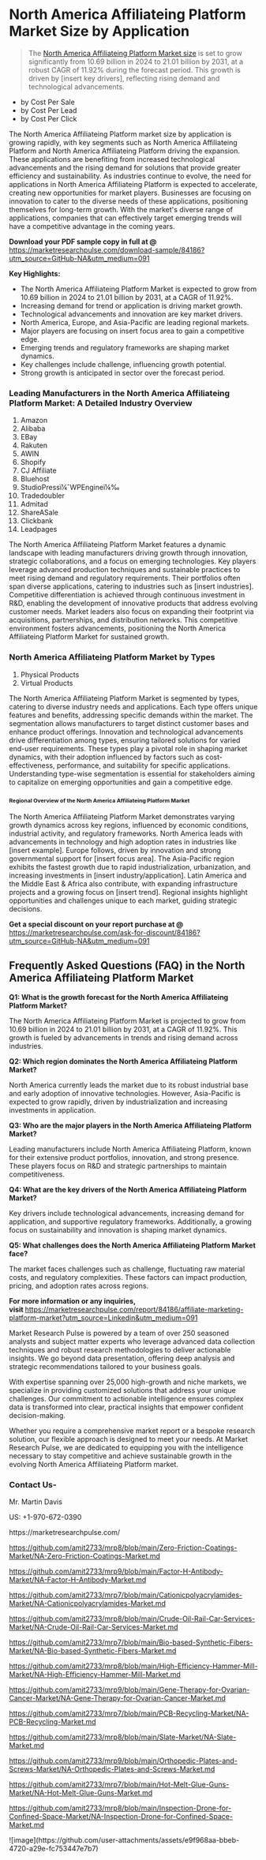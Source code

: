 <h1>North America Affiliateing Platform Market&nbsp;Size by Application</h1><blockquote><p>The <a href="https://marketresearchpulse.com/download-sample/84186?utm_source=GitHub-NA&amp;utm_medium=091">North America Affiliateing Platform Market size</a> is set to grow significantly from 10.69 billion in 2024 to 21.01 billion by 2031, at a robust CAGR of 11.92% during the forecast period. This growth is driven by [insert key drivers], reflecting rising demand and technological advancements.</p></blockquote><ul><li>by Cost Per Sale<li> by Cost Per Lead<li> by Cost Per Click</li></ul><p>The North America Affiliateing Platform market size by application is growing rapidly, with key segments such as North America Affiliateing Platform and North America Affiliateing Platform driving the expansion. These applications are benefiting from increased technological advancements and the rising demand for solutions that provide greater efficiency and sustainability. As industries continue to evolve, the need for applications in North America Affiliateing Platform is expected to accelerate, creating new opportunities for market players. Businesses are focusing on innovation to cater to the diverse needs of these applications, positioning themselves for long-term growth. With the market's diverse range of applications, companies that can effectively target emerging trends will have a competitive advantage in the coming years.</p><p><strong>Download your PDF sample copy in full at @ </strong><a href="https://marketresearchpulse.com/download-sample/84186?utm_source=GitHub-NA&amp;utm_medium=091">https://marketresearchpulse.com/download-sample/84186?utm_source=GitHub-NA&amp;utm_medium=091</a></p><p><strong>Key Highlights: </strong></p><ul><li>The North America Affiliateing Platform Market is expected to grow from 10.69 billion in 2024 to 21.01 billion by 2031, at a CAGR of 11.92%.</li><li>Increasing demand for trend or application is driving market growth.</li><li>Technological advancements and innovation are key market drivers.</li><li>North America, Europe, and Asia-Pacific are leading regional markets.</li><li>Major players are focusing on insert focus area to gain a competitive edge.</li><li>Emerging trends and regulatory frameworks are shaping market dynamics.</li><li>Key challenges include challenge, influencing growth potential.</li><li>Strong growth is anticipated in sector over the forecast period.</li></ul><h3>Leading Manufacturers in the North America Affiliateing Platform Market: A Detailed Industry Overview</h3><ol><li>Amazon</li><li>Alibaba</li><li>EBay</li><li>Rakuten</li><li>AWIN</li><li>Shopify</li><li>CJ Affiliate</li><li>Bluehost</li><li>StudioPressï¼ˆWPEngineï¼‰</li><li>Tradedoubler</li><li>Admitad</li><li>ShareASale</li><li>Clickbank</li><li>Leadpages</li></ol><div class="flex max-w-full flex-col flex-grow"><div class="min-h-8 text-message flex w-full flex-col items-end gap-2 whitespace-normal break-words [.text-message+&amp;]:mt-5" dir="auto" data-message-author-role="assistant" data-message-id="fd8432e4-4910-450d-b182-61b7bfb0a01f" data-message-model-slug="gpt-4o"><div class="flex w-full flex-col gap-1 empty:hidden first:pt-[3px]"><div class="markdown prose w-full break-words dark:prose-invert light"><p>The North America Affiliateing Platform Market features a dynamic landscape with leading manufacturers driving growth through innovation, strategic collaborations, and a focus on emerging technologies. Key players leverage advanced production techniques and sustainable practices to meet rising demand and regulatory requirements. Their portfolios often span diverse applications, catering to industries such as [insert industries]. Competitive differentiation is achieved through continuous investment in R&amp;D, enabling the development of innovative products that address evolving customer needs. Market leaders also focus on expanding their footprint via acquisitions, partnerships, and distribution networks. This competitive environment fosters advancements, positioning the North America Affiliateing Platform Market for sustained growth.</p></div></div></div></div><h3>North America Affiliateing Platform Market by Types</h3><ol><li>Physical Products<li> Virtual Products</li></ol><div class="flex max-w-full flex-col flex-grow"><div class="min-h-8 text-message flex w-full flex-col items-end gap-2 whitespace-normal break-words [.text-message+&amp;]:mt-5" dir="auto" data-message-author-role="assistant" data-message-id="084470be-0bb7-4664-bddf-5156b4f41249" data-message-model-slug="gpt-4o-mini"><div class="flex w-full flex-col gap-1 empty:hidden first:pt-[3px]"><div class="markdown prose w-full break-words dark:prose-invert light"><p>The North America Affiliateing Platform Market is segmented by types, catering to diverse industry needs and applications. Each type offers unique features and benefits, addressing specific demands within the market. The segmentation allows manufacturers to target distinct customer bases and enhance product offerings. Innovation and technological advancements drive differentiation among types, ensuring tailored solutions for varied end-user requirements. These types play a pivotal role in shaping market dynamics, with their adoption influenced by factors such as cost-effectiveness, performance, and suitability for specific applications. Understanding type-wise segmentation is essential for stakeholders aiming to capitalize on emerging opportunities and gain a competitive edge.</p></div></div></div></div><h3><span style="font-size: 11px;">Regional Overview of the North America Affiliateing Platform Market</span></h3><div class="flex max-w-full flex-col flex-grow"><div class="min-h-8 text-message flex w-full flex-col items-end gap-2 whitespace-normal break-words [.text-message+&amp;]:mt-5" dir="auto" data-message-author-role="assistant" data-message-id="e9038762-ce64-4e30-91c9-9bd413514231" data-message-model-slug="gpt-4o-mini"><div class="flex w-full flex-col gap-1 empty:hidden first:pt-[3px]"><div class="markdown prose w-full break-words dark:prose-invert light"><p>The North America Affiliateing Platform Market demonstrates varying growth dynamics across key regions, influenced by economic conditions, industrial activity, and regulatory frameworks. North America leads with advancements in technology and high adoption rates in industries like [insert example]. Europe follows, driven by innovation and strong governmental support for [insert focus area]. The Asia-Pacific region exhibits the fastest growth due to rapid industrialization, urbanization, and increasing investments in [insert industry/application]. Latin America and the Middle East &amp; Africa also contribute, with expanding infrastructure projects and a growing focus on [insert trend]. Regional insights highlight opportunities and challenges unique to each market, guiding strategic decisions.</p></div></div></div></div><p><strong>Get a special discount on your report purchase at @ </strong><a href="https://marketresearchpulse.com/ask-for-discount/84186?utm_source=GitHub-NA&amp;utm_medium=091">https://marketresearchpulse.com/ask-for-discount/84186?utm_source=GitHub-NA&amp;utm_medium=091</a></p><h2>Frequently Asked Questions (FAQ) in the North America Affiliateing Platform Market</h2><p><strong>Q1: What is the growth forecast for the North America Affiliateing Platform Market?</strong></p><p>The North America Affiliateing Platform Market is projected to grow from 10.69 billion in 2024 to 21.01 billion by 2031, at a CAGR of 11.92%. This growth is fueled by advancements in trends and rising demand across industries.</p><p><strong>Q2: Which region dominates the North America Affiliateing Platform Market?</strong></p><p>North America currently leads the market due to its robust industrial base and early adoption of innovative technologies. However, Asia-Pacific is expected to grow rapidly, driven by industrialization and increasing investments in application.</p><p><strong>Q3: Who are the major players in the North America Affiliateing Platform Market?</strong></p><p>Leading manufacturers include North America Affiliateing Platform, known for their extensive product portfolios, innovation, and strong presence. These players focus on R&amp;D and strategic partnerships to maintain competitiveness.</p><p><strong>Q4: What are the key drivers of the North America Affiliateing Platform Market?</strong></p><p>Key drivers include technological advancements, increasing demand for application, and supportive regulatory frameworks. Additionally, a growing focus on sustainability and innovation is shaping market dynamics.</p><p><strong>Q5: What challenges does the North America Affiliateing Platform Market face?</strong></p><p>The market faces challenges such as challenge, fluctuating raw material costs, and regulatory complexities. These factors can impact production, pricing, and adoption rates across regions.</p><p><strong>For more information or any inquiries, visit&nbsp;</strong><a href="https://marketresearchpulse.com/report/84186/affiliate-marketing-platform-market?utm_source=Linkedin&utm_medium=091">https://marketresearchpulse.com/report/84186/affiliate-marketing-platform-market?utm_source=Linkedin&utm_medium=091</a></p><p>Market Research Pulse is powered by a team of over 250 seasoned analysts and subject matter experts who leverage advanced data collection techniques and robust research methodologies to deliver actionable insights. We go beyond data presentation, offering deep analysis and strategic recommendations tailored to your business goals.</p><p>With expertise spanning over 25,000 high-growth and niche markets, we specialize in providing customized solutions that address your unique challenges. Our commitment to actionable intelligence ensures complex data is transformed into clear, practical insights that empower confident decision-making.</p><p>Whether you require a comprehensive market report or a bespoke research solution, our flexible approach is designed to meet your needs. At Market Research Pulse, we are dedicated to equipping you with the intelligence necessary to stay competitive and achieve sustainable growth in the evolving North America Affiliateing Platform market.</p><h3><strong>Contact Us-</strong></h3><p>Mr. Martin Davis</p><p>US: +1-970-672-0390</p><p>https://marketresearchpulse.com/</p><p><a href="https://github.com/amit2733/mrp8/blob/main/Zero-Friction-Coatings-Market/NA-Zero-Friction-Coatings-Market.md">https://github.com/amit2733/mrp8/blob/main/Zero-Friction-Coatings-Market/NA-Zero-Friction-Coatings-Market.md</a></p><p><a href="https://github.com/amit2733/mrp9/blob/main/Factor-H-Antibody-Market/NA-Factor-H-Antibody-Market.md">https://github.com/amit2733/mrp9/blob/main/Factor-H-Antibody-Market/NA-Factor-H-Antibody-Market.md</a></p><p><a href="https://github.com/amit2733/mrp7/blob/main/Cationicpolyacrylamides-Market/NA-Cationicpolyacrylamides-Market.md">https://github.com/amit2733/mrp7/blob/main/Cationicpolyacrylamides-Market/NA-Cationicpolyacrylamides-Market.md</a></p><p><a href="https://github.com/amit2733/mrp8/blob/main/Crude-Oil-Rail-Car-Services-Market/NA-Crude-Oil-Rail-Car-Services-Market.md">https://github.com/amit2733/mrp8/blob/main/Crude-Oil-Rail-Car-Services-Market/NA-Crude-Oil-Rail-Car-Services-Market.md</a></p><p><a href="https://github.com/amit2733/mrp7/blob/main/Bio-based-Synthetic-Fibers-Market/NA-Bio-based-Synthetic-Fibers-Market.md">https://github.com/amit2733/mrp7/blob/main/Bio-based-Synthetic-Fibers-Market/NA-Bio-based-Synthetic-Fibers-Market.md</a></p><p><a href="https://github.com/amit2733/mrp8/blob/main/High-Efficiency-Hammer-Mill-Market/NA-High-Efficiency-Hammer-Mill-Market.md">https://github.com/amit2733/mrp8/blob/main/High-Efficiency-Hammer-Mill-Market/NA-High-Efficiency-Hammer-Mill-Market.md</a></p><p><a href="https://github.com/amit2733/mrp9/blob/main/Gene-Therapy-for-Ovarian-Cancer-Market/NA-Gene-Therapy-for-Ovarian-Cancer-Market.md">https://github.com/amit2733/mrp9/blob/main/Gene-Therapy-for-Ovarian-Cancer-Market/NA-Gene-Therapy-for-Ovarian-Cancer-Market.md</a></p><p><a href="https://github.com/amit2733/mrp7/blob/main/PCB-Recycling-Market/NA-PCB-Recycling-Market.md">https://github.com/amit2733/mrp7/blob/main/PCB-Recycling-Market/NA-PCB-Recycling-Market.md</a></p><p><a href="https://github.com/amit2733/mrp8/blob/main/Slate-Market/NA-Slate-Market.md">https://github.com/amit2733/mrp8/blob/main/Slate-Market/NA-Slate-Market.md</a></p><p><a href="https://github.com/amit2733/mrp9/blob/main/Orthopedic-Plates-and-Screws-Market/NA-Orthopedic-Plates-and-Screws-Market.md">https://github.com/amit2733/mrp9/blob/main/Orthopedic-Plates-and-Screws-Market/NA-Orthopedic-Plates-and-Screws-Market.md</a></p><p><a href="https://github.com/amit2733/mrp7/blob/main/Hot-Melt-Glue-Guns-Market/NA-Hot-Melt-Glue-Guns-Market.md">https://github.com/amit2733/mrp7/blob/main/Hot-Melt-Glue-Guns-Market/NA-Hot-Melt-Glue-Guns-Market.md</a></p><p><a href="https://github.com/amit2733/mrp8/blob/main/Inspection-Drone-for-Confined-Space-Market/NA-Inspection-Drone-for-Confined-Space-Market.md">https://github.com/amit2733/mrp8/blob/main/Inspection-Drone-for-Confined-Space-Market/NA-Inspection-Drone-for-Confined-Space-Market.md</a></p>
![image](https://github.com/user-attachments/assets/e9f968aa-bbeb-4720-a29e-fc753447e7b7)
